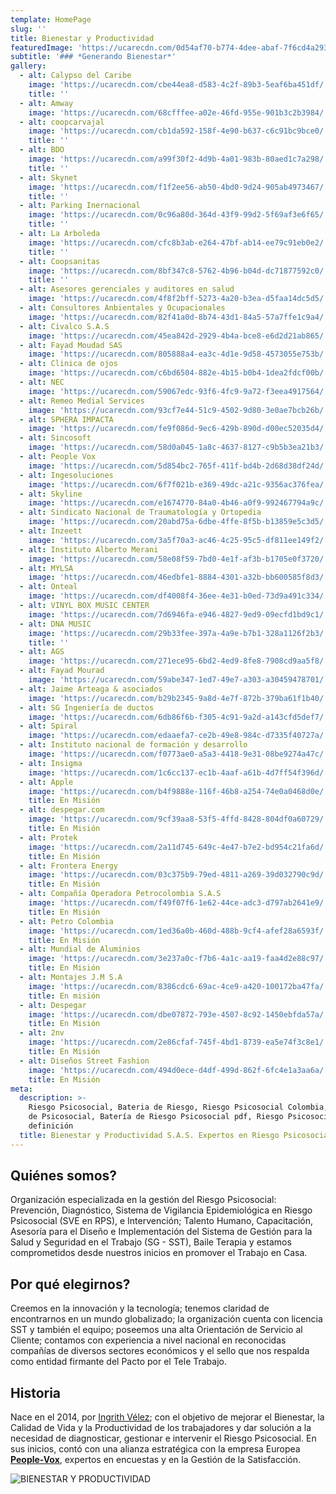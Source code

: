```yaml
---
template: HomePage
slug: ''
title: Bienestar y Productividad
featuredImage: 'https://ucarecdn.com/0d54af70-b774-4dee-abaf-7f6cd4a293f3/'
subtitle: '### *Generando Bienestar*'
gallery:
  - alt: Calypso del Caribe
    image: 'https://ucarecdn.com/cbe44ea8-d583-4c2f-89b3-5eaf6ba451df/'
    title: ''
  - alt: Amway
    image: 'https://ucarecdn.com/68cfffee-a02e-46fd-955e-901b3c2b3984/'
  - alt: coopcarvajal
    image: 'https://ucarecdn.com/cb1da592-158f-4e90-b637-c6c91bc9bce0/'
    title: ''
  - alt: BDO
    image: 'https://ucarecdn.com/a99f30f2-4d9b-4a01-983b-80aed1c7a298/'
    title: ''
  - alt: Skynet
    image: 'https://ucarecdn.com/f1f2ee56-ab50-4bd0-9d24-905ab4973467/'
    title: ''
  - alt: Parking Inernacional
    image: 'https://ucarecdn.com/0c96a80d-364d-43f9-99d2-5f69af3e6f65/'
    title: ''
  - alt: La Arboleda
    image: 'https://ucarecdn.com/cfc8b3ab-e264-47bf-ab14-ee79c91eb0e2/'
    title: ''
  - alt: Coopsanitas
    image: 'https://ucarecdn.com/8bf347c8-5762-4b96-b04d-dc71877592c0/'
    title: ''
  - alt: Asesores gerenciales y auditores en salud
    image: 'https://ucarecdn.com/4f8f2bff-5273-4a20-b3ea-d5faa14dc5d5/'
  - alt: Consultores Anbientales y Ocupacionales
    image: 'https://ucarecdn.com/82f41a0d-8b74-43d1-84a5-57a7ffe1c9a4/'
  - alt: Civalco S.A.S
    image: 'https://ucarecdn.com/45ea842d-2929-4b4a-bce8-e6d2d21ab865/'
  - alt: Fayad Moudad SAS
    image: 'https://ucarecdn.com/805888a4-ea3c-4d1e-9d58-4573055e753b/'
  - alt: Clinica de ojos
    image: 'https://ucarecdn.com/c6bd6504-882e-4b15-b0b4-1dea2fdcf00b/'
  - alt: NEC
    image: 'https://ucarecdn.com/59067edc-93f6-4fc9-9a72-f3eea4917564/'
  - alt: Remeo Medial Services
    image: 'https://ucarecdn.com/93cf7e44-51c9-4502-9d80-3e0ae7bcb26b/'
  - alt: SPHERA IMPACTA
    image: 'https://ucarecdn.com/fe9f086d-9ec6-429b-890d-d00ec52035d4/'
  - alt: Sincosoft
    image: 'https://ucarecdn.com/58d0a045-1a8c-4637-8127-c9b5b3ea21b3/'
  - alt: People Vox
    image: 'https://ucarecdn.com/5d854bc2-765f-411f-bd4b-2d68d38df24d/'
  - alt: Ingesoluciones
    image: 'https://ucarecdn.com/6f7f021b-e369-49dc-a21c-9356ac376fea/'
  - alt: Skyline
    image: 'https://ucarecdn.com/e1674770-84a0-4b46-a0f9-992467794a9c/'
  - alt: Sindicato Nacional de Traumatología y Ortopedia
    image: 'https://ucarecdn.com/20abd75a-6dbe-4ffe-8f5b-b13859e5c3d5/'
  - alt: Inzeett
    image: 'https://ucarecdn.com/3a5f70a3-ac46-4c25-95c5-df811ee149f2/'
  - alt: Instituto Alberto Merani
    image: 'https://ucarecdn.com/58e08f59-7bd0-4e1f-af3b-b1705e0f3720/'
  - alt: MYLSA
    image: 'https://ucarecdn.com/46edbfe1-8884-4301-a32b-bb600585f8d3/'
  - alt: Onteal
    image: 'https://ucarecdn.com/df4008f4-36ee-4e31-b0ed-73d9a491c334/'
  - alt: VINYL BOX MUSIC CENTER
    image: 'https://ucarecdn.com/7d6946fa-e946-4827-9ed9-09ecfd1bd9c1/'
  - alt: DNA MUSIC
    image: 'https://ucarecdn.com/29b33fee-397a-4a9e-b7b1-328a1126f2b3/'
    title: ''
  - alt: AGS
    image: 'https://ucarecdn.com/271ece95-6bd2-4ed9-8fe8-7908cd9aa5f8/'
  - alt: Fayad Mourad
    image: 'https://ucarecdn.com/59abe347-1ed7-49e7-a303-a30459478701/'
  - alt: Jaime Arteaga & asociados
    image: 'https://ucarecdn.com/b29b2345-9a8d-4e7f-872b-379ba61f1b40/'
  - alt: SG Ingeniería de ductos
    image: 'https://ucarecdn.com/6db86f6b-f305-4c91-9a2d-a143cfd5def7/'
  - alt: Spiral
    image: 'https://ucarecdn.com/edaaefa7-ce2b-49e8-984c-d7335f40727a/'
  - alt: Instituto nacional de formación y desarrollo
    image: 'https://ucarecdn.com/f0773ae0-a5a3-4418-9e31-08be9274a47c/'
  - alt: Insigma
    image: 'https://ucarecdn.com/1c6cc137-ec1b-4aaf-a61b-4d7ff54f396d/'
  - alt: Apple
    image: 'https://ucarecdn.com/b4f9888e-116f-46b8-a254-74e0a0468d0e/'
    title: En Misión
  - alt: despegar.com
    image: 'https://ucarecdn.com/9cf39aa8-53f5-4ffd-8428-804df0a60729/'
    title: En Misión
  - alt: Protek
    image: 'https://ucarecdn.com/2a11d745-649c-4e47-b7e2-bd954c21fa6d/'
    title: En Misión
  - alt: Frontera Energy
    image: 'https://ucarecdn.com/03c375b9-79ed-4811-a269-39d032790c9d/'
    title: En Misión
  - alt: Compañía Operadora Petrocolombia S.A.S
    image: 'https://ucarecdn.com/f49f07f6-1e62-44ce-adc3-d797ab2641e9/'
    title: En Misión
  - alt: Petro Colombia
    image: 'https://ucarecdn.com/1ed36a0b-460d-488b-9cf4-afef28a6593f/'
    title: En Misión
  - alt: Mundial de Aluminios
    image: 'https://ucarecdn.com/3e237a0c-f7b6-4a1c-aa19-faa4d2e88c97/'
    title: En Misión
  - alt: Montajes J.M S.A
    image: 'https://ucarecdn.com/8386cdc6-69ac-4ce9-a420-100172ba47fa/'
    title: En misión
  - alt: Despegar
    image: 'https://ucarecdn.com/dbe07872-793e-4507-8c92-1450ebfda57a/'
    title: En Misión
  - alt: 2nv
    image: 'https://ucarecdn.com/2e86cfaf-745f-4bd1-8739-ea5e74f3c8e1/'
    title: En Misión
  - alt: Diseños Street Fashion
    image: 'https://ucarecdn.com/494d0ece-d4df-499d-862f-6fc4e1a3aa6a/'
    title: En Misión
meta:
  description: >-
    Riesgo Psicosocial, Bateria de Riesgo, Riesgo Psicosocial Colombia,Factores
    de Psicosocial, Batería de Riesgo Psicosocial pdf, Riesgo Psicosocial
    definición
  title: Bienestar y Productividad S.A.S. Expertos en Riesgo Psicosocial y SG SST
---
```

## Quiénes somos?

Organización especializada en la gestión del Riesgo Psicosocial: Prevención, Diagnóstico, Sistema de Vigilancia Epidemiológica en Riesgo Psicosocial (SVE en RPS), e Intervención; Talento Humano, Capacitación, Asesoría para el Diseño e Implementación del Sistema de Gestión para la Salud y Seguridad en el Trabajo (SG - SST), Baile Terapia y estamos comprometidos desde nuestros inicios en promover el Trabajo en Casa. 

## Por qué elegirnos?

Creemos en la innovación y la tecnología; tenemos claridad de encontrarnos en un mundo globalizado; la organización cuenta con licencia SST y también el equipo; poseemos una alta Orientación de Servicio al Cliente; contamos con experiencia a nivel nacional en reconocidas compañías de diversos sectores económicos y el sello que nos respalda como entidad firmante del Pacto por el Tele Trabajo.

## Historia

Nace en el 2014, por [Ingrith Vélez](https://www.linkedin.com/in/ingrithv%C3%A9lezramos/); con el objetivo de mejorar el Bienestar, la Calidad de Vida y la Productividad de los trabajadores y dar solución a la necesidad de diagnosticar, gestionar e intervenir el Riesgo Psicosocial. En sus inicios, contó con una alianza estratégica con la empresa Europea **[People-Vox](https://www.people-vox.com/presentation-de-people-vox/)**, expertos en encuestas y en la Gestión de la Satisfacción.

![BIENESTAR Y PRODUCTIVIDAD](https://ucarecdn.com/2635525a-2900-45a7-8f3e-0fd7e4f4b372/)